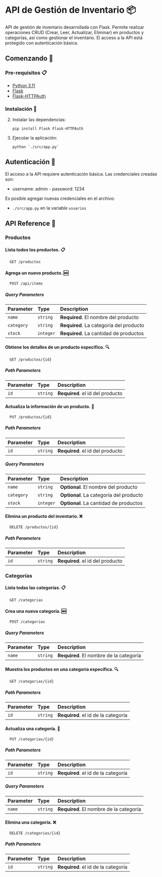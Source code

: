 # API de Gestión de Inventario 📦

API de gestión de inventario desarrollada con Flask. Permite realizar operaciones CRUD (Crear, Leer, Actualizar, Eliminar) en productos y categorías, así como gestionar el inventario. El acceso a la API está protegido con autenticación básica.

## Comenzando 🚀

### Pre-requisitos 📋

- [Python 3.11](https://www.python.org/downloads/)
- [Flask](https://flask.palletsprojects.com/en/3.0.x/)
- [Flask-HTTPAuth](https://flask-httpauth.readthedocs.io/en/latest/)

### Instalación 🔧

2. Instalar las dependencias:
   ```
   pip install Flask Flask-HTTPAuth
   ```
2. Ejecutar la aplicación:
   ```
   python `./src/app.py`
   ```

## Autenticación 🔐

El acceso a la API requiere autenticación básica. Las credenciales creadas son:

- username: admin - password: 1234

Es posible agregar nuevas credenciales en el archivo:

- `./src/app.py` en la variable `usuarios`

## API Reference 📖

### Productos

#### Lista todos los productos. 📋

```http
  GET /productos
```

#### Agrega un nuevo producto. 🆕

```http
  POST /api/items
```

##### Query Parameters

| Parameter      | Type     | Description                                  |
| :------------- | :------- | :------------------------------------------- |
| `name`         | `string` | **Required**. El nombre del producto         |
| `category`     | `string` | **Required**. La categoría del producto      |
| `stock`        | `integer` | **Required**. La cantidad de productos      |

#### Obtiene los detalles de un producto específico. 🔍

```http
  GET /productos/{id}
```

##### Path Parameters

| Parameter    | Type      | Description                          |
| :----------- | :-------  | :----------------------------------- |
| `id`         | `string`  | **Required**. el id del producto     |

#### Actualiza la información de un producto. 📝

```http
  PUT /productos/{id}
```

##### Path Parameters

| Parameter    | Type      | Description                          |
| :----------- | :-------  | :----------------------------------- |
| `id`         | `string`  | **Required**. el id del producto     |

##### Query Parameters

| Parameter      | Type     | Description                                  |
| :------------- | :------- | :------------------------------------------- |
| `name`         | `string` | **Optional**. El nombre del producto         |
| `category`     | `string` | **Optional**. La categoría del producto      |
| `stock`        | `integer` | **Optional**. La cantidad de productos      |

#### Elimina un producto del inventario. ❌

```http
  DELETE /productos/{id}
```

##### Path Parameters

| Parameter    | Type      | Description                          |
| :----------- | :-------  | :----------------------------------- |
| `id`         | `string`  | **Required**. el id del producto     |

### Categorías

#### Lista todas las categorías. 📋

```http
  GET /categorias
```

#### Crea una nueva categoría. 🆕

```http
  POST /categorias
```

##### Query Parameters

| Parameter      | Type     | Description                                  |
| :------------- | :------- | :------------------------------------------- |
| `name`         | `string` | **Required**. El nombre de la categoría      |

#### Muestra los productos en una categoría específica. 🔍

```http
  GET /categorias/{id}
```

##### Path Parameters

| Parameter    | Type      | Description                          |
| :----------- | :-------  | :----------------------------------- |
| `id`         | `string`  | **Required**. el id de la categoría  |

#### Actualiza una categoría. 📝

```http
  PUT /categorias/{id}
```

##### Path Parameters

| Parameter    | Type      | Description                          |
| :----------- | :-------  | :----------------------------------- |
| `id`         | `string`  | **Required**. el id de la categoría  |

##### Query Parameters

| Parameter      | Type     | Description                                  |
| :------------- | :------- | :------------------------------------------- |
| `name`         | `string` | **Required**. El nombre de la categoría      |

#### Elimina una categoría. ❌

```http
  DELETE /categorias/{id}
```

##### Path Parameters

| Parameter    | Type      | Description                          |
| :----------- | :-------  | :----------------------------------- |
| `id`         | `string`  | **Required**. el id de la categoría  |

